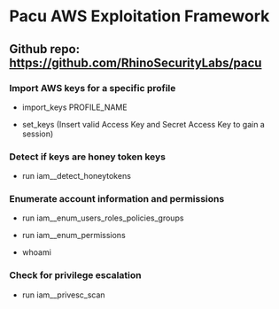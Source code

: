 # Pacu AWS Exploitation Framework

## Github repo: https://github.com/RhinoSecurityLabs/pacu

### Import AWS keys for a specific profile

 - import_keys PROFILE_NAME

 - set_keys (Insert valid Access Key and Secret Access Key to gain a session)

### Detect if keys are honey token keys

 - run iam__detect_honeytokens

### Enumerate account information and permissions

 - run iam__enum_users_roles_policies_groups

 - run iam__enum_permissions

 - whoami

### Check for privilege escalation

 - run iam__privesc_scan
